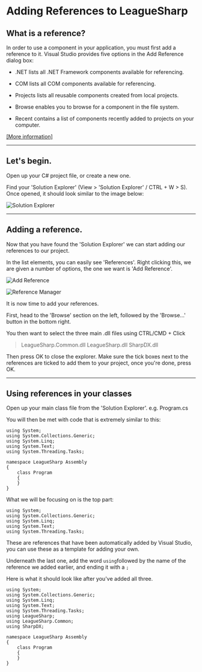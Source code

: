 Adding References to LeagueSharp
===================

What is a reference?
-------------
In order to use a component in your application, you must first add a reference to it. Visual Studio provides five options in the Add Reference dialog box:    

 - .NET lists all .NET Framework components available for referencing.

    

 - COM lists all COM components available for referencing.

    

 - Projects lists all reusable components created from local projects.

    

 - Browse enables you to browse for a component in the file system.

    

 - Recent contains a list of components recently added to projects on
   your computer.

[[More information]](https://msdn.microsoft.com/en-us/library/wkze6zky.aspx)

----------

Let's begin.
-------------
Open up your C# project file, or create a new one.

Find your 'Solution Explorer'   (View > 'Solution Explorer' / CTRL + W > S).
Once opened, it should look similar to the image below:

![Solution Explorer](http://i.gyazo.com/fe1c65b113064d8320d28d5818bd30da.png)

----------

Adding a reference.
-------------
Now that you have found the 'Solution Explorer' we can start adding our references to our project.

In the list elements, you can easily see 'References'.
Right clicking this, we are given a number of options, the one we want is 'Add Reference'.

![Add Reference](http://i.gyazo.com/506f300b0f2f82be298afba2df657467.png)

![Reference Manager](http://i.gyazo.com/6d7af19233af7ec915dc590c463330f1.png)

It is now time to add your references.

First, head to the 'Browse' section on the left, followed by the 'Browse...' button in the bottom right.

You then want to select the three main .dll files using CTRL/CMD + Click

> LeagueSharp.Common.dll
> LeagueSharp.dll
> SharpDX.dll

Then press OK to close the explorer.
Make sure the tick boxes next to the references are ticked to add them to your project, once you're done, press OK.

----------

Using references in your classes
-------------

Open up your main class file from the 'Solution Explorer'. e.g. Program.cs

You will then be met with code that is extremely similar to this:

	using System;
	using System.Collections.Generic;
	using System.Linq;
	using System.Text;
	using System.Threading.Tasks;

	namespace LeagueSharp Assembly
	{
	    class Program
	    {
	    }
	}

What we will be focusing on is the top part:


	using System;
	using System.Collections.Generic;
	using System.Linq;
	using System.Text;
	using System.Threading.Tasks;

These are references that have been automatically added by Visual Studio, you can use these as a template for adding your own.

Underneath the last one, add the word `using`followed by the name of the reference we added earlier, and ending it with a `;`

Here is what it should look like after you've added all three.

    using System;
    using System.Collections.Generic;
    using System.Linq;
    using System.Text;
    using System.Threading.Tasks;
    using LeagueSharp;
    using LeagueSharp.Common;
    using SharpDX;
    
    namespace LeagueSharp Assembly
    {
        class Program
        {
        }
    }

